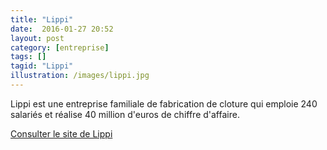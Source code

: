 ```yaml
---
title: "Lippi"
date:  2016-01-27 20:52
layout: post
category: [entreprise]
tags: []
tagid: "Lippi"
illustration: /images/lippi.jpg
---
```


Lippi est une entreprise familiale de fabrication de cloture qui emploie 240 salariés et réalise 40 million d'euros de chiffre d'affaire.

[Consulter le site de Lippi](http://www.lippi.fr/)
